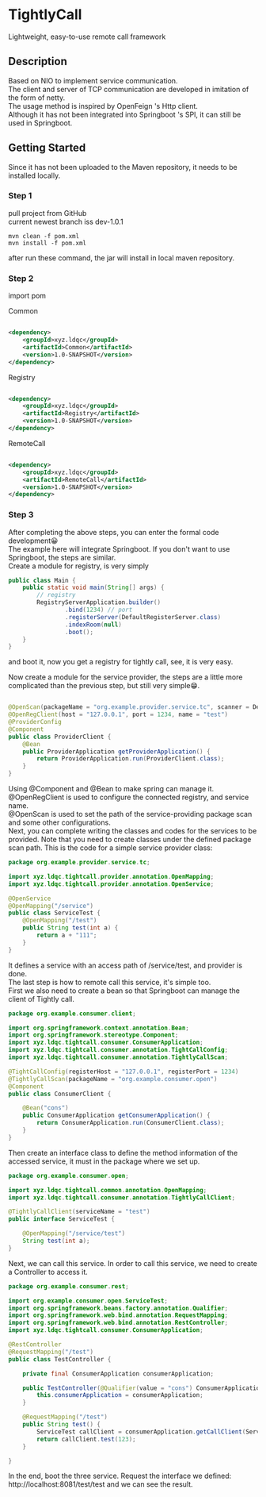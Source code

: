 # TightlyCall

Lightweight, easy-to-use remote call framework

## Description

Based on NIO to implement service communication.  
The client and server of TCP communication are developed in imitation of the form of netty.  
The usage method is inspired by OpenFeign 's Http client.  
Although it has not been integrated into Springboot 's SPI, it can still be used in Springboot.

## Getting Started

Since it has not been uploaded to the Maven repository, it needs to be installed locally.

### Step 1

pull project from GitHub  
current newest branch iss dev-1.0.1

```shell
mvn clean -f pom.xml
mvn install -f pom.xml
```

after run these command, the jar will install in local maven repository.

### Step 2

import pom

Common

```xml

<dependency>
    <groupId>xyz.ldqc</groupId>
    <artifactId>Common</artifactId>
    <version>1.0-SNAPSHOT</version>
</dependency>
```

Registry

```xml

<dependency>
    <groupId>xyz.ldqc</groupId>
    <artifactId>Registry</artifactId>
    <version>1.0-SNAPSHOT</version>
</dependency>
```

RemoteCall

```xml

<dependency>
    <groupId>xyz.ldqc</groupId>
    <artifactId>RemoteCall</artifactId>
    <version>1.0-SNAPSHOT</version>
</dependency>
```

### Step 3

After completing the above steps, you can enter the formal code development😀  
The example here will integrate Springboot. If you don't want to use Springboot, the steps are similar.  
Create a module for registry, is very simply

```java
public class Main {
    public static void main(String[] args) {
        // registry
        RegistryServerApplication.builder()
                .bind(1234) // port
                .registerServer(DefaultRegisterServer.class)
                .indexRoom(null)
                .boot();
    }
}
```

and boot it, now you get a registry for tightly call, see, it is very easy.

Now create a module for the service provider, the steps are a little more complicated than the previous step, but still
very simple😁.

```java

@OpenScan(packageName = "org.example.provider.service.tc", scanner = DefaultServiceScanner.class, type = ServiceRegisterFactory.Type.DEFAULT)
@OpenRegClient(host = "127.0.0.1", port = 1234, name = "test")
@ProviderConfig
@Component
public class ProviderClient {
    @Bean
    public ProviderApplication getProviderApplication() {
        return ProviderApplication.run(ProviderClient.class);
    }
}
```

Using @Component and @Bean to make spring can manage it.  
@OpenRegClient is used to configure the connected registry, and service name.  
@OpenScan is used to set the path of the service-providing package scan and some other configurations.  
Next, you can complete writing the classes and codes for the services to be provided. Note that you need to create
classes under the defined package scan path. This is the code for a simple service provider class:

```java
package org.example.provider.service.tc;

import xyz.ldqc.tightcall.provider.annotation.OpenMapping;
import xyz.ldqc.tightcall.provider.annotation.OpenService;

@OpenService
@OpenMapping("/service")
public class ServiceTest {
    @OpenMapping("/test")
    public String test(int a) {
        return a + "111";
    }
}
```

It defines a service with an access path of /service/test, and provider is done.  
The last step is how to remote call this service, it's simple too.  
First we also need to create a bean so that Springboot can manage the client of Tightly call.

```java
package org.example.consumer.client;

import org.springframework.context.annotation.Bean;
import org.springframework.stereotype.Component;
import xyz.ldqc.tightcall.consumer.ConsumerApplication;
import xyz.ldqc.tightcall.consumer.annotation.TightCallConfig;
import xyz.ldqc.tightcall.consumer.annotation.TightlyCallScan;

@TightCallConfig(registerHost = "127.0.0.1", registerPort = 1234)
@TightlyCallScan(packageName = "org.example.consumer.open")
@Component
public class ConsumerClient {

    @Bean("cons")
    public ConsumerApplication getConsumerApplication() {
        return ConsumerApplication.run(ConsumerClient.class);
    }
}
```

Then create an interface class to define the method information of the accessed service, it must in the package where we
set up.

```java
package org.example.consumer.open;

import xyz.ldqc.tightcall.common.annotation.OpenMapping;
import xyz.ldqc.tightcall.consumer.annotation.TightlyCallClient;

@TightlyCallClient(serviceName = "test")
public interface ServiceTest {

    @OpenMapping("/service/test")
    String test(int a);
}
```

Next, we can call this service. In order to call this service, we need to create a Controller to access it.

```java
package org.example.consumer.rest;

import org.example.consumer.open.ServiceTest;
import org.springframework.beans.factory.annotation.Qualifier;
import org.springframework.web.bind.annotation.RequestMapping;
import org.springframework.web.bind.annotation.RestController;
import xyz.ldqc.tightcall.consumer.ConsumerApplication;

@RestController
@RequestMapping("/test")
public class TestController {

    private final ConsumerApplication consumerApplication;

    public TestController(@Qualifier(value = "cons") ConsumerApplication consumerApplication) {
        this.consumerApplication = consumerApplication;
    }

    @RequestMapping("/test")
    public String test() {
        ServiceTest callClient = consumerApplication.getCallClient(ServiceTest.class);
        return callClient.test(123);
    }

}
```

In the end, boot the three service.
Request the interface we defined: http://localhost:8081/test/test
and we can see the result.

